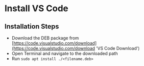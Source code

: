 # Install VS Code

## Installation Steps

* Download the DEB package from [https://code.visualstudio.com/download](https://code.visualstudio.com/download 'VS Code Download')
* Open Terminal and navigate to the downloaded path
* Run `sudo apt install ./<filename.deb>`

